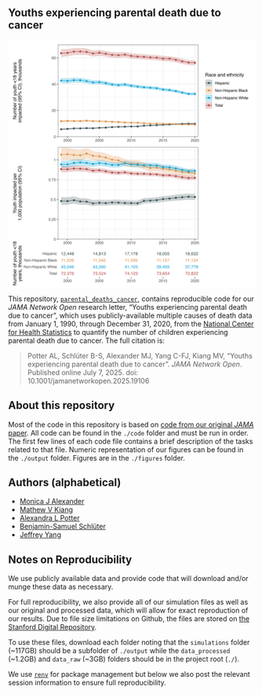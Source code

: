 
<!-- README.md is generated from README.Rmd. Please edit that file -->

## Youths experiencing parental death due to cancer

<img src="./figures/fig1_allcancers.jpg" width="750px" style="display: block; margin: auto;" />

This repository,
[`parental_deaths_cancer`](https://github.com/mkiang/parental_deaths_cancer),
contains reproducible code for our *JAMA Network Open* research letter,
“Youths experiencing parental death due to cancer”, which uses
publicly-available multiple causes of death data from January 1, 1990,
through December 31, 2020, from the [National Center for Health
Statistics](https://wonder.cdc.gov/) to quantify the number of children
experiencing parental death due to cancer. The full citation is:

> Potter AL, Schlüter B-S, Alexander MJ, Yang C-FJ, Kiang MV, “Youths
> experiencing parental death due to cancer”. *JAMA Network Open*.
> Published online July 7, 2025. doi: 10.1001/jamanetworkopen.2025.19106

## About this repository

Most of the code in this repository is based on [code from our original
*JAMA* paper](https://github.com/benjisamschlu/parental_deaths). All
code can be found in the `./code` folder and must be run in order. The
first few lines of each code file contains a brief description of the
tasks related to that file. Numeric representation of our figures can be
found in the `./output` folder. Figures are in the `./figures` folder.

## Authors (alphabetical)

- [Monica J Alexander](https://www.monicaalexander.com/)
- [Mathew V Kiang](https://mathewkiang.com)
- [Alexandra L
  Potter](https://www.linkedin.com/in/alexandra-potter-63b5681aa/)
- [Benjamin-Samuel Schlüter](https://www.benjaminschluter.com/)
- [Jeffrey Yang](https://yang-lab.mgh.harvard.edu)

## Notes on Reproducibility

We use publicly available data and provide code that will download
and/or munge these data as necessary.

For full reproducibility, we also provide all of our simulation files as
well as our original and processed data, which will allow for exact
reproduction of our results. Due to file size limitations on Github, the
files are stored on [the Stanford Digital
Repository](https://purl.stanford.edu/xf360tg2895).

To use these files, download each folder noting that the `simulations`
folder (~117GB) should be a subfolder of `./output` while the
`data_processed` (~1.2GB) and `data_raw` (~3GB) folders should be in the
project root (`./`).

We use [`renv`](https://rstudio.github.io/renv/index.html) for package
management but below we also post the relevant session information to
ensure full reproducibility.
